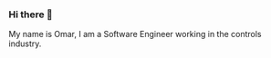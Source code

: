 ### Hi there 👋

My name is Omar, I am a Software Engineer working in the controls industry.
<!--
I'm currently working on an app called Collabtime. Collabtime is a task and project management app built with React, Redux, NodeJS, Express, WebSockets, and MongoDB.

* [Collabtime Frontend Repo](https://github.com/gastelumdev/collabtime-vite)
* [Collabtime Backend Repo](https://github.com/gastelumdev/collabtime-ts-backend)
* Visit my website [here](https://gastelumdev.onrender.com) for access to the application.

I am also actively learning how to contribute to open-source projects.

Feel free to reach me on  ![Linkedin](https://i.stack.imgur.com/gVE0j.png) [Linkedin](https://www.linkedin.com/in/omar-gastelum-8474b7117/).


**gastelumdev/gastelumdev** is a ✨ _special_ ✨ repository because its `README.md` (this file) appears on your GitHub profile.

Here are some ideas to get you started:

- 🔭 I’m currently working on ...
- 🌱 I’m currently learning ...
- 👯 I’m looking to collaborate on ...
- 🤔 I’m looking for help with ...
- 💬 Ask me about ...
- 📫 How to reach me: ...
- 😄 Pronouns: ...
- ⚡ Fun fact: ...
-->


